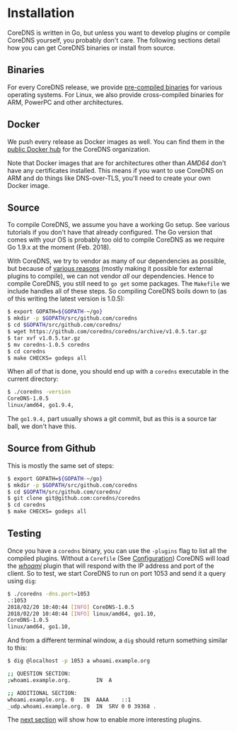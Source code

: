 # Installation

CoreDNS is written in Go, but unless you want to develop plugins or compile CoreDNS yourself, you
probably don't care. The following sections detail how you can get CoreDNS binaries or install from source.

## Binaries

For every CoreDNS release, we provide [pre-compiled
binaries](https://github.com/coredns/coredns/releases/latest) for various operating systems. For
Linux, we also provide cross-compiled binaries for ARM, PowerPC and other architectures.

## Docker

We push every release as Docker images as well. You can find them in the [public Docker
hub](https://hub.docker.com/r/coredns/coredns/) for the CoreDNS organization.

Note that Docker images that are for architectures other than *AMD64* don't have any certificates
installed. This means if you want to use CoreDNS on ARM and do things like DNS-over-TLS, you'll need
to create your own Docker image.

## Source

To compile CoreDNS, we assume you have a working Go setup. See various tutorials if you don't have
that already configured. The Go version that comes with your OS is probably too old to compile
CoreDNS as we require Go 1.9.x at the moment (Feb. 2018).

With CoreDNS, we try to vendor as many of our dependencies as possible, but because of [various
reasons](https://github.com/coredns/coredns/issues/1523) (mostly making it
possible for external plugins to compile), we can not vendor *all* our dependencies. Hence to compile
CoreDNS, you still need to `go get` some packages. The `Makefile` we include handles all of these
steps. So compiling CoreDNS boils down to (as of this writing the latest version is 1.0.5):

~~~ sh
$ export GOPATH=${GOPATH-~/go}
$ mkdir -p $GOPATH/src/github.com/coredns
$ cd $GOPATH/src/github.com/coredns/
$ wget https://github.com/coredns/coredns/archive/v1.0.5.tar.gz
$ tar xvf v1.0.5.tar.gz
$ mv coredns-1.0.5 coredns
$ cd coredns
$ make CHECKS= godeps all
~~~

When all of that is done, you should end up with a `coredns` executable in the current directory:
~~~ sh
$ ./coredns -version
CoreDNS-1.0.5
linux/amd64, go1.9.4,
~~~
The `go1.9.4,` part usually shows a git commit, but as this is a source tar ball, we don't have
this.

## Source from Github

This is mostly the same set of steps:

~~~ sh
$ export GOPATH=${GOPATH-~/go}
$ mkdir -p $GOPATH/src/github.com/coredns
$ cd $GOPATH/src/github.com/coredns/
$ git clone git@github.com:coredns/coredns
$ cd coredns
$ make CHECKS= godeps all
~~~

## Testing

Once you have a `coredns` binary, you can use the `-plugins` flag to list all the compiled plugins.
Without a `Corefile` (See [Configuration](#configuration)) CoreDNS will load the
[*whoami*](/plugins/whoami) plugin that will respond with the IP address and port of the client. So to
test, we start CoreDNS to run on port 1053 and send it a query using `dig`:

~~~ sh
$ ./coredns -dns.port=1053
.:1053
2018/02/20 10:40:44 [INFO] CoreDNS-1.0.5
2018/02/20 10:40:44 [INFO] linux/amd64, go1.10,
CoreDNS-1.0.5
linux/amd64, go1.10,
~~~

And from a different terminal window, a `dig` should return something similar to this:

~~~ sh
$ dig @localhost -p 1053 a whoami.example.org

;; QUESTION SECTION:
;whoami.example.org.		IN	A

;; ADDITIONAL SECTION:
whoami.example.org.	0	IN	AAAA	::1
_udp.whoami.example.org. 0	IN	SRV	0 0 39368 .
~~~

The [next section](#configuration) will show how to enable more interesting plugins.
